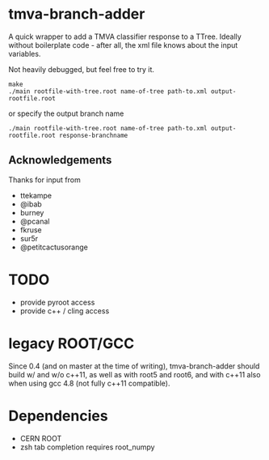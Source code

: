 # tmva-branch-adder

A quick wrapper to add a TMVA classifier response to a TTree.
Ideally without boilerplate code - after all, the xml file knows about the input variables.

Not heavily debugged, but feel free to try it.

```
make
./main rootfile-with-tree.root name-of-tree path-to.xml output-rootfile.root
```
or specify the output branch name
```
./main rootfile-with-tree.root name-of-tree path-to.xml output-rootfile.root response-branchname
```

## Acknowledgements

Thanks for input from
 * ttekampe
 * @ibab
 * burney
 * @pcanal
 * fkruse
 * sur5r
 * @petitcactusorange

# TODO

 * provide pyroot access
 * provide c++ / cling access

# legacy ROOT/GCC

Since 0.4 (and on master at the time of writing), tmva-branch-adder should
build w/ and w/o c++11, as well as with root5 and root6, and with c++11 also
when using gcc 4.8 (not fully c++11 compatible).

# Dependencies

 * CERN ROOT
 * zsh tab completion requires root_numpy
